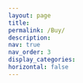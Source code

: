 ```yaml
---
layout: page
title:
permalink: /Buy/
description:
nav: true
nav_order: 3
display_categories:
horizontal: false
---
```

